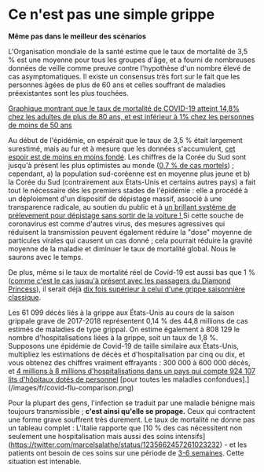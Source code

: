 # Ce n'est pas une simple grippe
**Même pas dans le meilleur des scénarios**

L'Organisation mondiale de la santé estime que le taux de mortalité de 3,5 % est une moyenne pour tous les groupes d'âge, et a fourni de nombreuses données de veille comme preuve contre l'hypothèse d'un nombre élevé de cas asymptomatiques. Il existe un consensus très fort sur le fait que les personnes âgées de plus de 60 ans et celles souffrant de maladies préexistantes sont les plus touchées.

[Graphique montrant que le taux de mortalité de COVID-19 atteint 14,8% chez les adultes de plus de 80 ans, et est inférieur à 1% chez les personnes de moins de 50 ans](/images/en/mortality.png)

Au début de l'épidémie, on espérait que le taux de 3,5 % était largement surestimé, mais au fur et à mesure que les données s'accumulent, [cet espoir est de moins en moins fondé](https://www.statnews.com/2020/02/25/new-data-from-china-buttress-fears-about-high-coronavirus-fatality-rate-who-expert-says/). Les chiffres de la Corée du Sud sont jusqu'à présent les plus optimistes au monde ([0,7 % de cas mortels](https://twitter.com/marcelsalathe/status/1236914078632812544)) ; cependant, a) la population sud-coréenne est en moyenne plus jeune et b) la Corée du Sud (contrairement aux États-Unis et certains autres pays) a fait tout le nécessaire dès les premiers stades de l'épidémie : elle a procédé à un déploiement d'un dispositif de dépistage massif, associé à une transparence radicale, au soutien du public et à [un brillant système de prélevement pour dépistage sans sortir de la voiture ! ](https://twitter.com/cnni/status/1234524871226482688) Si cette souche de coronavirus est comme d'autres virus, des mesures agressives qui réduisent la transmission peuvent également réduire la "dose" moyenne de particules virales qui causent un cas donné ; cela pourrait réduire la gravité moyenne de la maladie et diminuer le taux de mortalité global. Nous le saurons avec le temps.

De plus, même si le taux de mortalité réel de Covid-19 est aussi bas que 1 % ([comme c'est le cas jusqu'à présent avec les passagers du Diamond Princess](https://wwwnc.cdc.gov/eid/article/26/6/20-0452_article)), il serait déjà [dix fois supérieur à celui d'une grippe saisonnière classique](https://www.bloomberg.com/opinion/articles/2020-03-05/how-bad-is-the-coronavirus-let-s-compare-with-sars-ebola-flu).

Les 61 099 décès liés à la grippe aux États-Unis au cours de la saison grippale grave de 2017-2018 représentent 0,14 % des 44,8 millions de cas estimés de maladies de type grippal. On estime également à 808 129 le nombre d'hospitalisations liées à la grippe, soit un taux de 1,8 %. Supposons une épidémie de Covid-19 de taille similaire aux États-Unis, multipliez les estimations de décès et d'hospitalisation par cinq ou dix, et vous obtenez des chiffres vraiment effrayants : 300 000 à 600 000 décès, et [4 millions à 8 millions d'hospitalisations dans un pays qui compte 924 107 lits d'hôpitaux dotés de personnel](https://www.bloomberg.com/opinion/articles/2020-03-05/how-bad-is-the-coronavirus-let-s-compare-with-sars-ebola-flu) [pour toutes les maladies confondues].](/images/fr/covid-flu-comparison.png)

Pour la plupart des gens, l'infection se traduit par une maladie bénigne mais toujours transmissible ; **c'est ainsi qu'elle se propage.** Ceux qui contractent une forme grave souffrent très durement. Le taux de mortalité ne donne pas un tableau complet : L'Italie rapporte que [10 % des cas nécessitent non seulement une hospitalisation mais aussi des soins intensifs]
(https://twitter.com/marcelsalathe/status/1235662457261023232) - et les patients ont besoin de ces soins sur une période de [3-6 semaines](https://www.washingtonpost.com/health/2020/03/07/how-doctors-treat-sickest-coronavirus-patients/). Cette situation est intenable.

